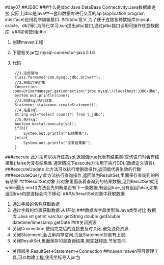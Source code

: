 #day07
##JDBC
###什么是jdbc
	Java DataBase Connectivity:Java数据库连接,实际上jdbc是java中一套和数据库进行交互的api(application program interface)应用程序编辑接口.
###jdbc意义
为了便于连接各种数据库(mysql，oracle，db2等),为简化学习,sun提出jdbc接口,通过jdbc接口调用可操作任意数据库.
###如何使用jdbc
1. 创建maven工程
2. 下载相关jar包 mysql-connector-java 5.1.6
3. 代码   
  
        //1.注册驱动
        Class.forName("com.mysql.jdbc.Driver");
        //2.获取连接对象
        Connection conn=DriverManager.getConnection("jdbc:mysql://localhost:3306/db6","root","1234");
        System.out.println(conn);
        //3.创建sql执行对象
        Statement stat=conn.createStatement();
        //4.准备sql
        String sql="select count(*) from t_jdbc";
        //5.执行sql
        boolean b=stat.execute(sql);
        if(b){
            System.out.println("有结果集");
        }else{
            System.out.println("没有结果集");
        }
###execute
	此方法可以执行任意sql,返回值true代表有结果集(查询语句时会有结果集),false为没有结果集.通常情况下execute方法用于执行DDL(数据定义语言).
###executeUpdate
	此方法可以执行增删改操作,返回值代表生效的行数
###executeQuery
	此方法执行查询操作,返回值为ResultSet,里面保存查询到的所有结果
###ResultSet对象
	此对象里面装着查询到的结果数据,见到ResultSet就用while遍历
	next()方法会先判断是否有下一条数据,有返回true,没有返回false,如果返回true内部游标会向下移动.
###从ResultSet对象中获取数据
1. 通过字段的名称获取数据
2. 通过字段的位置获取数据 从1开始
###数据库字段类型和Java类型对比
	数据库                       Java
	int                         getInt
	varchar					    getString
	double					    getDouble
	datetime/timestamp		    getDate
###关闭资源
1. 关闭Connection,使用完之后的连接要及时关闭,避免浪费资源.
2. 关闭Statement,会占用内存空间,而且Statement对象有上限.
3. 关闭ResultSet,里面保存的是查询结果,用完就释放,节省空间.
- 关闭顺序:ResultSet->Statement->Connection
##maven
	maven项目管理工具,可以构建工程,使用坐标导入jar包

